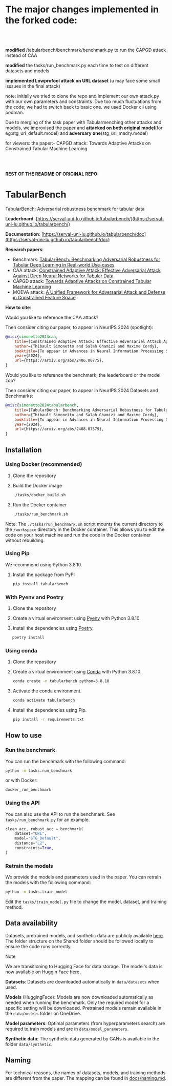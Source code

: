 # **The major changes implemented in the forked code:**

<br />
<br />


**modified** /tabularbench/benchmark/benchmark.py to run the CAPGD attack instead of CAA

**modified** the tasks/run_benchmark.py each time to test on different datasets and models

**implemented Lowprofool attack on URL dataset** (u may face some small isssues in the final attack)

note: initially we tried to clone the repo and implement our own attack.py with our own parameters and constraints .Due too much fluctuations from the code; we had to switch back to basic one. we used Docker cli using podman.

Due to merging of the task paper with Tabularmenching other attacks and models, we improvised the paper and **attacked on both original model**(for eg:stg_url_default.model) and **adversary one**(stg_url_madry.model)

for viewers: the paper:- CAPGD attack: Towards Adaptive Attacks on Constrained Tabular Machine Learning


<br />

<br />

**REST OF THE README OF ORIGINAL REPO:**



# TabularBench

TabularBench: Adversarial robustness benchmark for tabular data

**Leaderboard**: [https://serval-uni-lu.github.io/tabularbench/](https://serval-uni-lu.github.io/tabularbench/)

**Documentation**: [https://serval-uni-lu.github.io/tabularbench/doc](https://serval-uni-lu.github.io/tabularbench/doc)

**Research papers**:

- Benchmark: [TabularBench: Benchmarking Adversarial Robustness for Tabular Deep Learning in Real-world Use-cases](https://arxiv.org/abs/2408.07579)
- CAA attack: [Constrained Adaptive Attack: Effective Adversarial Attack Against Deep Neural Networks for Tabular Data](https://arxiv.org/abs/2406.00775)
- CAPGD attack: [Towards Adaptive Attacks on Constrained Tabular Machine Learning](https://openreview.net/forum?id=DnvYdmR9OB)
- MOEVA attack: [A Unified Framework for Adversarial Attack and Defense in Constrained Feature Space](https://arxiv.org/abs/2112.01156)

**How to cite**:

Would you like to reference the CAA attack?

Then consider citing our paper, to appear in NeurIPS 2024 (spotlight):

```bibtex
@misc{simonetto2024caa,
    title={Constrained Adaptive Attack: Effective Adversarial Attack Against Deep Neural Networks for Tabular Data},
    author={Thibault Simonetto and Salah Ghamizi and Maxime Cordy},
    booktitle={To appear in Advances in Neural Information Processing Systems},
    year={2024},
    url={https://arxiv.org/abs/2406.00775},
}
```

Would you like to reference the benchmark, the leaderboard or the model zoo?

Then consider citing our paper, to appear in NeurIPS 2024 Datasets and Benchmarks:

```bibtex
@misc{simonetto2024tabularbench,
    title={TabularBench: Benchmarking Adversarial Robustness for Tabular Deep Learning in Real-world Use-cases},
    author={Thibault Simonetto and Salah Ghamizi and Maxime Cordy},
    booktitle={To appear in Advances in Neural Information Processing Systems},
    year={2024},
    url={https://arxiv.org/abs/2408.07579},
}
```

## Installation

### Using Docker (recommended)

1. Clone the repository

2. Build the Docker image

    ```bash
    ./tasks/docker_build.sh
    ```

3. Run the Docker container

    ```bash
    ./tasks/run_benchmark.sh
    ```

Note: The `./tasks/run_benchmark.sh` script mounts the current directory to the `/workspace` directory in the Docker container.
This allows you to edit the code on your host machine and run the code in the Docker container without rebuilding.

### Using Pip

We recommend using Python 3.8.10.

1. Install the package from PyPI

    ```bash
    pip install tabularbench
    ```

### With Pyenv and Poetry

1. Clone the repository

2. Create a virtual environment using [Pyenv](https://github.com/pyenv/pyenv) with Python 3.8.10.

3. Install the dependencies using [Poetry](https://python-poetry.org/).

 ```bash
    poetry install
 ```

### Using conda

1. Clone the repository

2. Create a virtual environment using [Conda](https://docs.anaconda.com/free/miniconda/) with Python 3.8.10.

    ```bash
    conda create -n tabularbench python=3.8.10
    ```

3. Activate the conda environment.

    ```bash
    conda activate tabularbench
    ```

4. Install the dependencies using Pip.

    ```bash
    pip install -r requirements.txt
    ```

## How to use

### Run the benchmark

You can run the benchmark with the following command:

```bash
python -m tasks.run_benchmark
```

or with Docker:

```bash
docker_run_benchmark
```

### Using the API

You can also use the API to run the benchmark. See `tasks/run_benchmark.py` for an example.

```python
clean_acc, robust_acc = benchmark(
    dataset="URL",
    model="STG_Default",
    distance="L2",
    constraints=True,
)
```

### Retrain the models

We provide the models and parameters used in the paper.
You can retrain the models with the following command:

```bash
python -m tasks.train_model
```

Edit the `tasks/train_model.py` file to change the model, dataset, and training method.

## Data availability

Datasets, pretrained models, and synthetic data are publicly available [here](https://uniluxembourg-my.sharepoint.com/:f:/g/personal/thibault_simonetto_uni_lu/EvkG4BI0EqJFu436biA2C_sBpkEKTTjA5PgZU_Z9jwNNSA?e=62a4Dm).
The folder structure on the Shared folder should be followed locally to ensure the code runs correctly.

> [!NOTE]
> We are transitioning to Hugging Face for data storage. The model's data is now available on Huggin Face [here](https://huggingface.co/serval-uni-lu/tabularbench/tree/main).

**Datasets**: Datasets are downloaded automatically in `data/datasets` when used.

**Models** (HuggingFace): Models are now downloaded automatically as needed when running the benchmark. Only the required model for a specific setting will be downloaded. Pretrained models remain available in the `data/models` folder on OneDrive.

**Model parameters**: Optimal parameters (from hyperparameters search) are required to train models and are in `data/model_parameters`.

**Synthetic data**: The synthetic data generated by GANs is available in the folder `data/synthetic`.

## Naming

For technical reasons, the names of datasets, models, and training methods are different from the paper.
The mapping can be found in [docs/naming.md](docs/naming.md).
